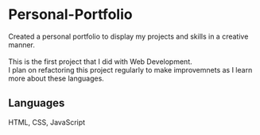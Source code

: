 # Personal-Portfolio

Created a personal portfolio to display my projects and skills in a creative manner.<br /><br />
This is the first project that I did with Web Development.<br />
I plan on refactoring this project regularly to make improvemnets as I learn more about these languages.





## Languages
HTML, CSS, JavaScript

